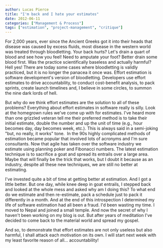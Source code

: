 ```yaml
---
author: Lucas Pierce
title: "I'm back and I hate your estimates"
date: 2012-06-11
categories: ["Management & Process"]
tags: ["estimation", "project-management", "critique"]
---
```


For 2,000 years, ever since the Ancient Greeks got it into their heads that disease was caused by excess fluids, most disease in the western world was treated through bloodletting. Your back hurts? Let's drain a quart of blood and see how you feel! Need to amputate your foot? Better drain some blood first. Was the practice scientifically baseless and actually harmful? Hell yes! There are today some cases where bloodletting is validly practiced, but it is no longer the panacea it once was. Effort estimation is software development's version of bloodletting. Developers use effort estimates to drive accountability, to conduct cost-benefit analysis, to pack sprints, create launch timelines and, I believe in some circles, to summon the nine dark lords of hell.

But why do we think effort estimates are the solution to all of these problems? Everything about effort estimates in software really is silly. Look at the homegrown rules we've come up with for estimates. I've heard more than one grizzled veteran tell me their preferred method is to take their initial estimate, double the number and up the unit of time (e.g., hour becomes day, day becomes week, etc.). This is always said in a semi-joking "but, no really, it works" tone.  In the 90s highly complicated methods of estimation became popular that involved lots of acronyms and I'm sure consultants. Now that agile has taken over the software industry we estimate using planning poker and Fibonacci numbers. The latest estimation technique is to sacrifice a goat and spread its entrails over a large area. Maybe that will finally be the trick that works, but I doubt it because as an industry, despite all these new techniques, we are still no better at estimating.

I've invested quite a bit of time at getting better at estimation. And I got a little better. But one day, while knee deep in goat entrails, I stepped back and looked at the whole mess and asked why am I doing this? To what end do we estimate and then re-estimate, pack a schedule just to pack it differently in a month. And at the end of this introspection I determined my life of software estimation had all been a fraud. I'd been wasting my time. I moved to Nepal and joined a small temple. And now the secret of why I haven't been working on my blog is out. But after years of meditation I've decided to come back to the material world and spread my gospel.

And so, to demonstrate that effort estimates are not only useless but also harmful, I shall attack each motivation on its own. I will start next week with my least favorite reason of all... accountability!
